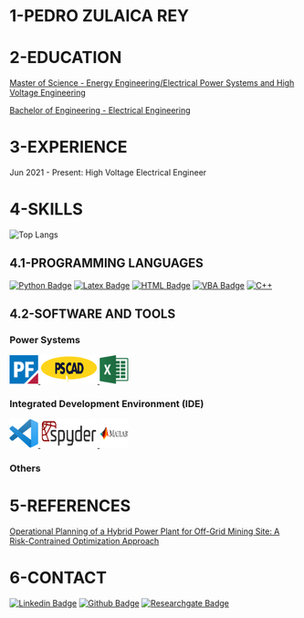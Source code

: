 # 1-PEDRO ZULAICA REY

# 2-EDUCATION

[Master of Science - Energy Engineering/Electrical Power Systems and High Voltage Engineering](https://www.en.aau.dk/education/master/energy-engineering/electrical-power-systems-high-voltage-engineering)

[Bachelor of Engineering - Electrical Engineering](https://en.unav.edu/web/degree-in-electrical-engineering/study-program)

# 3-EXPERIENCE

 Jun 2021 - Present: High Voltage Electrical Engineer
 
# 4-SKILLS

![Top Langs](https://github-readme-stats.vercel.app/api/top-langs/?username=ZRPedro&hide=TeX&layout=compact)


## 4.1-PROGRAMMING LANGUAGES
[![Python Badge](https://img.shields.io/badge/Python-inactive?style=flat&logo=python)](https://github.com/ZulaicaRey-Pedro?tab=repositories&q=&type=&language=python&sort=) [![Latex Badge](https://img.shields.io/badge/LaTeX-inactive?style=flat&logo=LaTeX)](https://github.com/ZulaicaRey-Pedro?tab=repositories&q=&type=&language=python&sort=) [![HTML Badge](https://img.shields.io/badge/HTML-inactive?style=flat&logo=HTML5)](https://github.com/ZulaicaRey-Pedro?tab=repositories&q=&type=&language=html&sort=) [![VBA Badge](https://img.shields.io/badge/VBA-inactive?style=flat&logo=vba)](https://github.com/ZulaicaRey-Pedro?tab=repositories&q=&type=&language=vba&sort=) [![C++](https://img.shields.io/badge/C++-inactive?style=flat&logo=C%2B%2B)](https://github.com/ZulaicaRey-Pedro?tab=repositories&q=&type=&language=c++&sort=)

## 4.2-SOFTWARE AND TOOLS

### Power Systems
<p><a href="https://www.digsilent.de/en/powerfactory.html">
<img
  src="/SoftwareLogos/PF Logo.png"
  width="50" 
  height="50" />
 </a>
<a href="https://www.pscad.com/">
<img
  src="/SoftwareLogos/PSCAD Logo.png"
  width="100" 
  height="50" />
</a>
<a href="https://www.microsoft.com/en/microsoft-365/excel">
<img
  src="/SoftwareLogos/MS Excel.png"
  width="50" 
  height="50" />
</a></p>

### Integrated Development Environment (IDE)
<p><a href="https://code.visualstudio.com/">
<img
  src="/SoftwareLogos/VSCode Logo.png"
  width="50" 
  height="50" />
 </a>
<a href="https://www.spyder-ide.org/">
<img
  src="/SoftwareLogos/Spyder Logo.png"
  width="100" 
  height="50" />
</a>
<a href="https://www.mathworks.com/products/matlab.html">
<img
  src="/SoftwareLogos/Matlab Logo.png"
  width="50" 
  height="50" />
</a></p>

### Others

# 5-REFERENCES
[Operational Planning of a Hybrid Power Plant for Off-Grid Mining Site: A Risk-Contrained Optimization Approach](https://www.researchgate.net/publication/346017344_Operational_Planning_of_a_Hybrid_Power_Plant_for_Off-Grid_Mining_Site_A_Risk-Contrained_Optimization_Approach)

# 6-CONTACT

[![Linkedin Badge](https://img.shields.io/badge/-zulaicareypedro-blue?style=flat-square&logo=Linkedin&logoColor=white&link=https://www.linkedin.com/in/zulaicarey-pedro/)](https://www.linkedin.com/in/zulaicarey-pedro/) [![Github Badge](https://img.shields.io/badge/-PedroZR-%23181717?style=flat-square&logo=github)](https://github.com/ZRPedro) [![Researchgate Badge](https://img.shields.io/badge/-ResearchGate-00CCBB?style=flat-square&logo=Researchgate&logoColor=white)](
https://www.researchgate.net/profile/Pedro-Zulaica-Rey)
